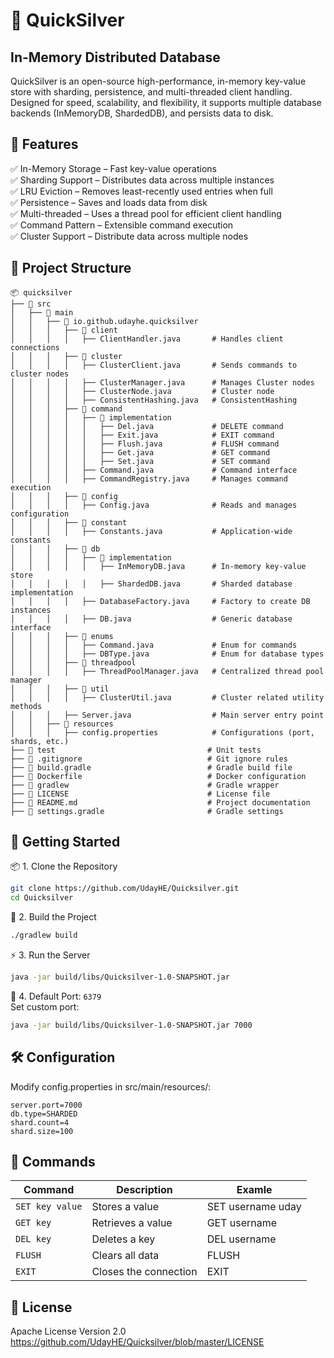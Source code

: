 # 🚀 QuickSilver
## In-Memory Distributed Database
QuickSilver is an open-source high-performance, in-memory key-value store with sharding, persistence, and multi-threaded client handling. <br> 
Designed for speed, scalability, and flexibility, it supports multiple database backends (InMemoryDB, ShardedDB), and persists data to disk.<br>

## 📌 Features
✅ In-Memory Storage – Fast key-value operations  <br>
✅ Sharding Support – Distributes data across multiple instances  <br>
✅ LRU Eviction – Removes least-recently used entries when full  <br>
✅ Persistence – Saves and loads data from disk  <br>
✅ Multi-threaded – Uses a thread pool for efficient client handling  <br>
✅ Command Pattern – Extensible command execution  <br>
✅ Cluster Support – Distribute data across multiple nodes  <br>

## 📂 Project Structure
```shell
📦 quicksilver
├── 📂 src
│   ├── 📂 main
│   │   ├── 📂 io.github.udayhe.quicksilver
│   │   │   ├── 📂 client
│   │   │   │   ├── ClientHandler.java       # Handles client connections
│   │   │   ├── 📂 cluster
│   │   │   │   ├── ClusterClient.java       # Sends commands to cluster nodes
│   │   │   │   ├── ClusterManager.java      # Manages Cluster nodes
│   │   │   │   ├── ClusterNode.java         # Cluster node
│   │   │   │   ├── ConsistentHashing.java   # ConsistentHashing
│   │   │   ├── 📂 command
│   │   │   │   ├── 📂 implementation
│   │   │   │   │   ├── Del.java             # DELETE command
│   │   │   │   │   ├── Exit.java            # EXIT command
│   │   │   │   │   ├── Flush.java           # FLUSH command
│   │   │   │   │   ├── Get.java             # GET command
│   │   │   │   │   ├── Set.java             # SET command
│   │   │   │   ├── Command.java             # Command interface
│   │   │   │   ├── CommandRegistry.java     # Manages command execution
│   │   │   ├── 📂 config
│   │   │   │   ├── Config.java              # Reads and manages configuration
│   │   │   ├── 📂 constant
│   │   │   │   ├── Constants.java           # Application-wide constants
│   │   │   ├── 📂 db
│   │   │   │   ├── 📂 implementation
│   │   │   │   │   ├── InMemoryDB.java      # In-memory key-value store
│   │   │   │   │   ├── ShardedDB.java       # Sharded database implementation
│   │   │   │   ├── DatabaseFactory.java     # Factory to create DB instances
│   │   │   │   ├── DB.java                  # Generic database interface
│   │   │   ├── 📂 enums                     
│   │   │   │   ├── Command.java             # Enum for commands  
│   │   │   │   ├── DBType.java              # Enum for database types
│   │   │   ├── 📂 threadpool
│   │   │   │   ├── ThreadPoolManager.java   # Centralized thread pool manager
│   │   │   ├── 📂 util
│   │   │   │   ├── ClusterUtil.java         # Cluster related utility methods
│   │   │   ├── Server.java                  # Main server entry point
│   │   ├── 📂 resources
│   │   │   ├── config.properties            # Configurations (port, shards, etc.)
├── 📂 test                                  # Unit tests
├── 📜 .gitignore                            # Git ignore rules
├── 📜 build.gradle                          # Gradle build file
├── 📜 Dockerfile                            # Docker configuration
├── 📜 gradlew                               # Gradle wrapper
├── 📜 LICENSE                               # License file
├── 📜 README.md                             # Project documentation
├── 📜 settings.gradle                       # Gradle settings

```

## 🚀 Getting Started

📦 1. Clone the Repository
```sh
git clone https://github.com/UdayHE/Quicksilver.git
cd Quicksilver
```

🔧 2. Build the Project
```sh
./gradlew build
```

⚡ 3. Run the Server
```sh
java -jar build/libs/Quicksilver-1.0-SNAPSHOT.jar
```

🔌 4. Default Port: `6379` <br>
Set custom port:
```sh
java -jar build/libs/Quicksilver-1.0-SNAPSHOT.jar 7000
```

## 🛠 Configuration
Modify config.properties in src/main/resources/:
```
server.port=7000
db.type=SHARDED
shard.count=4
shard.size=100
```

## 📝 Commands

| Command | Description | Examle |
| ----- | ------ | ------ |
|`SET key value` | Stores a value |SET username uday
|`GET key` | Retrieves a value|GET username
|`DEL key` | Deletes a key |DEL username
|`FLUSH` | Clears all data |FLUSH
|`EXIT` | Closes the connection|EXIT

## 📜 License
Apache License Version 2.0 <br>
https://github.com/UdayHE/Quicksilver/blob/master/LICENSE
